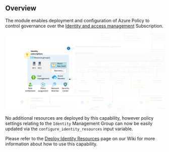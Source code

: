 ## Overview

The module enables deployment and configuration of Azure Policy to control governance over the [Identity and access management][ESLZ-Identity] Subscription.

![Enterprise-scale Identity Landing Zone Architecture][TFAES-Identity]

No additional resources are deployed by this capability, however policy settings relating to the `Identity` Management Group can now be easily updated via the `configure_identity_resources` input variable.

Please refer to the [Deploy Identity Resources][wiki_deploy_identity_resources] page on our Wiki for more information about how to use this capability.

 [//]: # (*****************************)
 [//]: # (INSERT IMAGE REFERENCES BELOW)
 [//]: # (*****************************)

[TFAES-Identity]: ./media/terraform-caf-enterprise-scale-identity.png "Diagram showing the Identity resources for Azure landing zones architecture deployed by this module."

 [//]: # (************************)
 [//]: # (INSERT LINK LABELS BELOW)
 [//]: # (************************)

[ESLZ-Identity]: https://docs.microsoft.com/azure/cloud-adoption-framework/ready/enterprise-scale/identity-and-access-management

[wiki_deploy_identity_resources]: ./%5BExamples%5D-Deploy-Identity-Resources "Wiki - Deploy Identity Resources"
